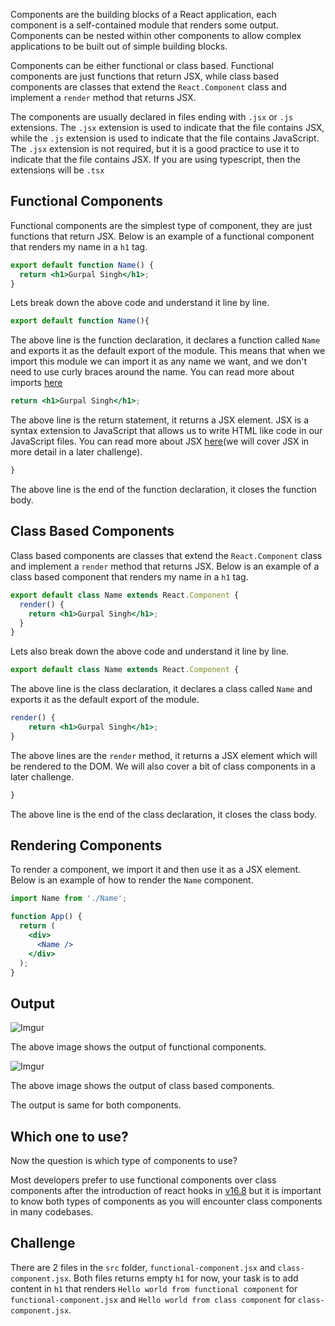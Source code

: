 Components are the building blocks of a React application, each component is a self-contained module that renders some output. Components can be nested within other components to allow complex applications to be built out of simple building blocks.

Components can be either functional or class based. Functional components are just functions that return JSX, while class based components are classes that extend the `React.Component` class and implement a `render` method that returns JSX.

The components are usually declared in files ending with `.jsx` or `.js` extensions. The `.jsx` extension is used to indicate that the file contains JSX, while the `.js` extension is used to indicate that the file contains JavaScript. The `.jsx` extension is not required, but it is a good practice to use it to indicate that the file contains JSX. If you are using typescript, then the extensions will be `.tsx`

## Functional Components

Functional components are the simplest type of component, they are just functions that return JSX. Below is an example of a functional component that renders my name in a `h1` tag.

```jsx
export default function Name() {
  return <h1>Gurpal Singh</h1>;
}
```

Lets break down the above code and understand it line by line.

```jsx
export default function Name(){
```

The above line is the function declaration, it declares a function called `Name` and exports it as the default export of the module. This means that when we import this module we can import it as any name we want, and we don't need to use curly braces around the name. You can read more about imports [here](https://developer.mozilla.org/en-US/docs/Web/JavaScript/Reference/Statements/import)

```jsx
return <h1>Gurpal Singh</h1>;
```

The above line is the return statement, it returns a JSX element. JSX is a syntax extension to JavaScript that allows us to write HTML like code in our JavaScript files. You can read more about JSX [here](https://react.dev/learn/writing-markup-with-jsx)(we will cover JSX in more detail in a later challenge).

```jsx
}
```

The above line is the end of the function declaration, it closes the function body.

## Class Based Components

Class based components are classes that extend the `React.Component` class and implement a `render` method that returns JSX. Below is an example of a class based component that renders my name in a `h1` tag.

```jsx
export default class Name extends React.Component {
  render() {
    return <h1>Gurpal Singh</h1>;
  }
}
```

Lets also break down the above code and understand it line by line.

```jsx
export default class Name extends React.Component {
```

The above line is the class declaration, it declares a class called `Name` and exports it as the default export of the module.

```jsx
render() {
    return <h1>Gurpal Singh</h1>;
}
```

The above lines are the `render` method, it returns a JSX element which will be rendered to the DOM. We will also cover a bit of class components in a later challenge.

```jsx
}
```

The above line is the end of the class declaration, it closes the class body.

## Rendering Components

To render a component, we import it and then use it as a JSX element. Below is an example of how to render the `Name` component.

```jsx
import Name from './Name';

function App() {
  return (
    <div>
      <Name />
    </div>
  );
}
```

## Output

![Imgur](/imgur/gFf23ud.png)

The above image shows the output of functional components.

![Imgur](/imgur/gFf23ud.png)

The above image shows the output of class based components.

The output is same for both components.

## Which one to use?

Now the question is which type of components to use?

Most developers prefer to use functional components over class components after the introduction of react hooks in [v16.8](https://legacy.reactjs.org/blog/2019/02/06/react-v16.8.0.html) but it is important to know both types of components as you will encounter class components in many codebases.

## Challenge

There are 2 files in the `src` folder, `functional-component.jsx` and `class-component.jsx`. Both files returns empty `h1` for now, your task is to add content in `h1` that renders `Hello world from functional component` for `functional-component.jsx` and `Hello world from class component` for `class-component.jsx`.
